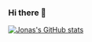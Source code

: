 ### Hi there 👋
[![Jonas's GitHub stats](https://github-readme-stats.vercel.app/api?username=Jonaswlsmn&theme=cobalt&show_icons=true)](https://github.com/anuraghazra/github-readme-stats)
<!--
**JonasWlsmn/JonasWlsmn** is a ✨ _special_ ✨ repository because its `README.md` (this file) appears on your GitHub profile.

Here are some ideas to get you started:

- 🔭 I’m currently working on ...
- 🌱 I’m currently learning ...
- 👯 I’m looking to collaborate on ...
- 🤔 I’m looking for help with ...
- 💬 Ask me about ...
- 📫 How to reach me: ...
- 😄 Pronouns: ...
- ⚡ Fun fact: ...
-->
